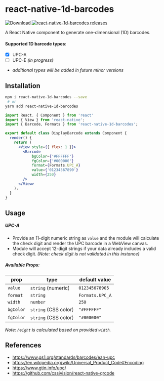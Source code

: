 # react-native-1d-barcodes
[![Download](https://img.shields.io/badge/Download-0.1.3-brightgreen.svg) ](https://www.npmjs.com/package/react-native-1d-barcodes)
[![react-native-1d-barcodes releases](https://img.shields.io/badge/Release-0.1.3-blue.svg) ](https://www.github.com/jcleigh/react-native-1d-barcodes/releases)

A React Native component to generate one-dimensional (1D) barcodes.

#### Supported 1D barcode types:
- [x] UPC-A
- [ ] UPC-E _(in progress)_
- _additional types will be added in future minor versions_

## Installation
```sh
npm i react-native-1d-barcodes --save
 # or
yarn add react-native-1d-barcodes
```

```jsx
import React, { Component } from 'react'
import { View } from 'react-native';
import { Barcode, Formats } from 'react-native-1d-barcodes';

export default class DisplayBarcode extends Component {
  render() {
    return (
      <View style={{ flex: 1 }}>
        <Barcode
            bgColor={'#FFFFFF'}
            fgColor={'#000000'}
            format={Formats.UPC_A}
            value={'01234567890'}
            width={250}
        />
      </View>
    );
  }
}
```

## Usage

##### UPC-A
- Provide an 11-digit numeric string as `value` and the module will calculate the
check digit and render the UPC barcode in a WebView canvas.
- Module will accept 12-digit strings if your data already includes a valid check digit.
_(Note: check digit is not validated in this instance)_

##### Available Props:
prop      | type                 | default value
----------|----------------------|--------------
`value`   | `string` (numeric)   | `012345678905`
`format`  | `string`             | `Formats.UPC_A`
`width`   | `number`             | `250`
`bgColor` | `string` (CSS color) | `"#FFFFFF"`
`fgColor` | `string` (CSS color) | `"#000000"`

_Note: `height` is calculated based on provided `width`._

## References
- https://www.gs1.org/standards/barcodes/ean-upc
- https://en.wikipedia.org/wiki/Universal_Product_Code#Encoding
- https://www.gtin.info/upc/
- https://github.com/cssivision/react-native-qrcode
